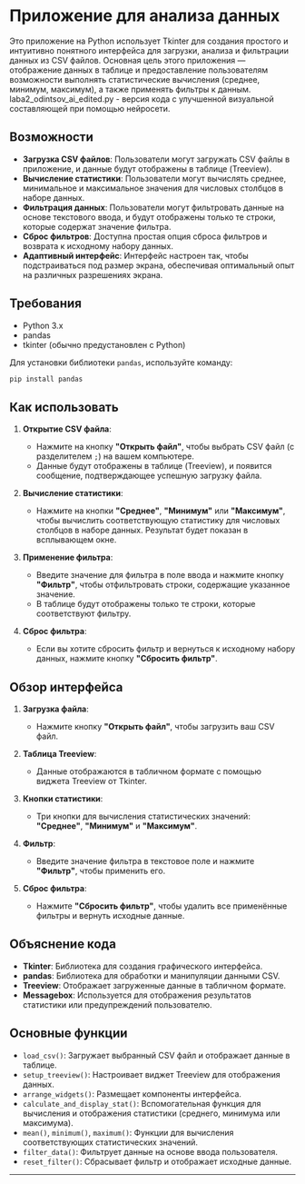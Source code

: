 
# Приложение для анализа данных

Это приложение на Python использует Tkinter для создания простого и интуитивно понятного интерфейса для загрузки, анализа и фильтрации данных из CSV файлов. Основная цель этого приложения — отображение данных в таблице и предоставление пользователям возможности выполнять статистические вычисления (среднее, минимум, максимум), а также применять фильтры к данным.
laba2_odintsov_ai_edited.py - версия кода с улучшенной визуальной составляющей при помощью нейросети.

## Возможности

- **Загрузка CSV файлов**: Пользователи могут загружать CSV файлы в приложение, и данные будут отображены в таблице (Treeview).
- **Вычисление статистики**: Пользователи могут вычислять среднее, минимальное и максимальное значения для числовых столбцов в наборе данных.
- **Фильтрация данных**: Пользователи могут фильтровать данные на основе текстового ввода, и будут отображены только те строки, которые содержат значение фильтра.
- **Сброс фильтров**: Доступна простая опция сброса фильтров и возврата к исходному набору данных.
- **Адаптивный интерфейс**: Интерфейс настроен так, чтобы подстраиваться под размер экрана, обеспечивая оптимальный опыт на различных разрешениях экрана.

## Требования

- Python 3.x
- pandas
- tkinter (обычно предустановлен с Python)

Для установки библиотеки `pandas`, используйте команду:

```bash
pip install pandas
```

## Как использовать

1. **Открытие CSV файла**:
   - Нажмите на кнопку **"Открыть файл"**, чтобы выбрать CSV файл (с разделителем `;`) на вашем компьютере.
   - Данные будут отображены в таблице (Treeview), и появится сообщение, подтверждающее успешную загрузку файла.

2. **Вычисление статистики**:
   - Нажмите на кнопки **"Среднее"**, **"Минимум"** или **"Максимум"**, чтобы вычислить соответствующую статистику для числовых столбцов в наборе данных. Результат будет показан в всплывающем окне.

3. **Применение фильтра**:
   - Введите значение для фильтра в поле ввода и нажмите кнопку **"Фильтр"**, чтобы отфильтровать строки, содержащие указанное значение.
   - В таблице будут отображены только те строки, которые соответствуют фильтру.

4. **Сброс фильтра**:
   - Если вы хотите сбросить фильтр и вернуться к исходному набору данных, нажмите кнопку **"Сбросить фильтр"**.

## Обзор интерфейса

1. **Загрузка файла**:
   - Нажмите кнопку **"Открыть файл"**, чтобы загрузить ваш CSV файл.
   
2. **Таблица Treeview**:
   - Данные отображаются в табличном формате с помощью виджета Treeview от Tkinter.

3. **Кнопки статистики**:
   - Три кнопки для вычисления статистических значений: **"Среднее"**, **"Минимум"** и **"Максимум"**.

4. **Фильтр**:
   - Введите значение фильтра в текстовое поле и нажмите **"Фильтр"**, чтобы применить его.

5. **Сброс фильтра**:
   - Нажмите **"Сбросить фильтр"**, чтобы удалить все применённые фильтры и вернуть исходные данные.

## Объяснение кода

- **Tkinter**: Библиотека для создания графического интерфейса.
- **pandas**: Библиотека для обработки и манипуляции данными CSV.
- **Treeview**: Отображает загруженные данные в табличном формате.
- **Messagebox**: Используется для отображения результатов статистики или предупреждений пользователю.

## Основные функции

- `load_csv()`: Загружает выбранный CSV файл и отображает данные в таблице.
- `setup_treeview()`: Настроивает виджет Treeview для отображения данных.
- `arrange_widgets()`: Размещает компоненты интерфейса.
- `calculate_and_display_stat()`: Вспомогательная функция для вычисления и отображения статистики (среднего, минимума или максимума).
- `mean()`, `minimum()`, `maximum()`: Функции для вычисления соответствующих статистических значений.
- `filter_data()`: Фильтрует данные на основе ввода пользователя.
- `reset_filter()`: Сбрасывает фильтр и отображает исходные данные.

--- 
